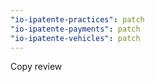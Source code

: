 ```yaml
---
"io-ipatente-practices": patch
"io-ipatente-payments": patch
"io-ipatente-vehicles": patch
---
```


Copy review
